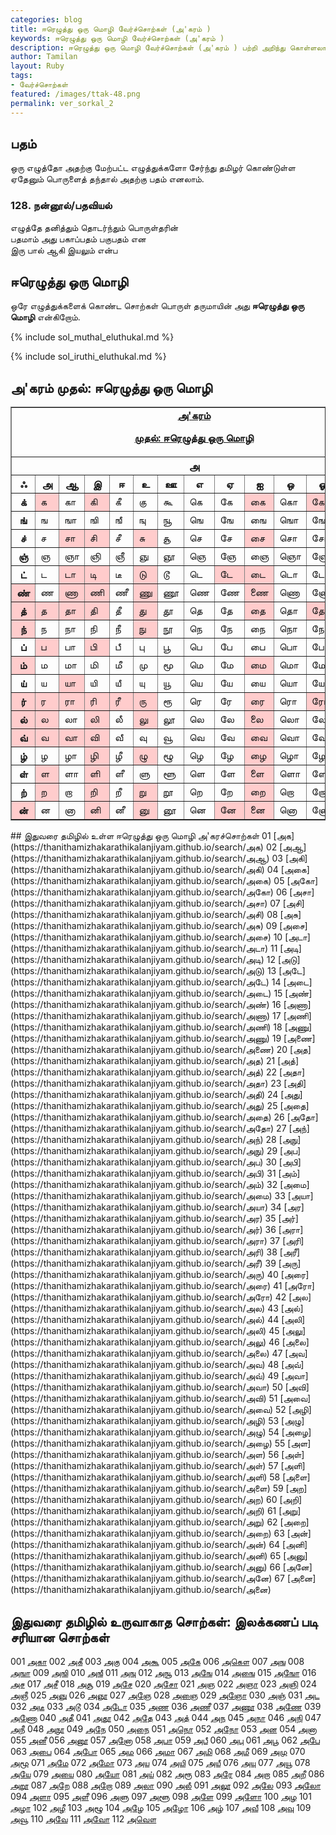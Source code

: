 ```yaml
---  
categories: blog  
title: ஈரெழுத்து ஒரு மொழி வேர்ச்சொற்கள் (அ'கரம் )
keywords: ஈரெழுத்து ஒரு மொழி வேர்ச்சொற்கள் (அ'கரம் )
description: ஈரெழுத்து ஒரு மொழி வேர்ச்சொற்கள் (அ'கரம் ) பற்றி அறிந்து கொள்ளலாம்.  
author: Tamilan  
layout: Ruby  
tags:  
- வேர்ச்சொற்கள்  
featured: /images/ttak-48.png  
permalink: ver_sorkal_2
---  
```


## பதம்  
ஒரு எழுத்தோ அதற்கு மேற்பட்ட எழுத்துக்களோ சேர்ந்து தமிழர் கொண்டுள்ள ஏதேனும் பொருளைத் தந்தால் அதற்கு பதம் எனலாம்.  
  

### 128. நன்னூல்/பதவியல்  
எழுத்தே தனித்தும் தொடர்ந்தும் பொருள்தரின்  
பதமாம் அது பகாப்பதம் பகுபதம் என  
இரு பால் ஆகி இயலும் என்ப  
  

## ஈரெழுத்து ஒரு மொழி  
ஒரே எழுத்துக்களைக் கொண்ட சொற்கள் பொருள் தருமாயின் அது **ஈரெழுத்து ஒரு மொழி** என்கிறோம்.  

{% include sol_muthal_eluthukal.md %}

{% include sol_iruthi_eluthukal.md %}

## அ'கரம் முதல்: ஈரெழுத்து ஒரு மொழி

<table border="1" cellpadding="0" cellspacing="0">
<tbody>
<tr>
<td colspan="13" rowspan="1" align="center" valign="top"><u><b>அ'கரம்

முதல்: </b></u><u><b>ஈரெழுத்து ஒரு மொழி</b></u><br>
</td>
</tr>
<tr>
<th colspan="13" rowspan="1">அ</th>
</tr>
<tr>
<th>ஃ </th>
<th>அ</th>
<th>ஆ</th>
<th>இ</th>
<th>ஈ</th>
<th>உ</th>
<th>ஊ</th>
<th>எ</th>
<th>ஏ</th>
<th>ஐ</th>
<th>ஒ</th>
<th>ஓ</th>
<th>ஔ</th>
</tr>
<tr>
<th>க்</th>
<td bgcolor="#ffcccc">க</td>
<td>கா</td>
<td bgcolor="#ffcccc">கி</td>
<td>கீ</td>
<td>கு</td>
<td>கூ</td>
<td>கெ</td>
<td>கே</td>
<td bgcolor="#ffcccc">கை</td>
<td>கொ</td>
<td bgcolor="#ffcccc">கோ</td>
<td>கௌ</td>
</tr>
<tr>
<th>ங்</th>
<td>ங</td>
<td>ஙா</td>
<td>ஙி</td>
<td>ஙீ</td>
<td>ஙு</td>
<td>ஙூ</td>
<td>ஙெ</td>
<td>ஙே</td>
<td>ஙை</td>
<td>ஙொ</td>
<td>ஙோ</td>
<td>ஙௌ</td>
</tr>
<tr>
<th>ச்</th>
<td>ச</td>
<td bgcolor="#ffcccc">சா</td>
<td bgcolor="#ffcccc">சி</td>
<td>சீ</td>
<td bgcolor="#ffcccc">சு</td>
<td>சூ</td>
<td>செ</td>
<td>சே</td>
<td bgcolor="#ffcccc">சை</td>
<td>சொ</td>
<td>சோ</td>
<td>சௌ</td>
</tr>
<tr>
<th>ஞ்</th>
<td>ஞ</td>
<td>ஞா</td>
<td>ஞி</td>
<td>ஞீ</td>
<td>ஞு</td>
<td>ஞூ</td>
<td>ஞெ</td>
<td>ஞே</td>
<td>ஞை</td>
<td>ஞொ</td>
<td>ஞோ</td>
<td>ஞௌ</td>
</tr>
<tr>
<th>ட்</th>
<td>ட</td>
<td bgcolor="#ffcccc">டா</td>
<td bgcolor="#ffcccc">டி</td>
<td>டீ</td>
<td bgcolor="#ffcccc">டு</td>
<td>டூ</td>
<td>டெ</td>
<td bgcolor="#ffcccc">டே</td>
<td bgcolor="#ffcccc">டை</td>
<td>டொ</td>
<td>டோ</td>
<td>டௌ</td>
</tr>
<tr>
<th bgcolor="#ffcccc">ண்</th>
<td>ண</td>
<td bgcolor="#ffcccc">ணா</td>
<td bgcolor="#ffcccc">ணி</td>
<td>ணீ</td>
<td bgcolor="#ffcccc">ணு</td>
<td>ணூ</td>
<td>ணெ</td>
<td>ணே</td>
<td bgcolor="#ffcccc">ணை</td>
<td>ணொ</td>
<td>ணோ</td>
<td>ணௌ</td>
</tr>
<tr>
<th bgcolor="#ffcccc">த்</th>
<td bgcolor="#ffcccc">த</td>
<td bgcolor="#ffcccc">தா</td>
<td bgcolor="#ffcccc">தி</td>
<td>தீ</td>
<td bgcolor="#ffcccc">து</td>
<td>தூ</td>
<td>தெ</td>
<td>தே</td>
<td bgcolor="#ffcccc">தை</td>
<td>தொ</td>
<td bgcolor="#ffcccc">தோ</td>
<td>தௌ</td>
</tr>
<tr>
<th bgcolor="#ffcccc">ந்</th>
<td>ந</td>
<td>நா</td>
<td>நி</td>
<td>நீ</td>
<td bgcolor="#ffcccc">நு</td>
<td>நூ</td>
<td>நெ</td>
<td>நே</td>
<td>நை</td>
<td>நொ</td>
<td>நோ</td>
<td>நௌ</td>
</tr>
<tr>
<th>ப்</th>
<td bgcolor="#ffcccc">ப</td>
<td>பா</td>
<td bgcolor="#ffcccc">பி</td>
<td>பீ</td>
<td>பு</td>
<td>பூ</td>
<td>பெ</td>
<td>பே</td>
<td>பை</td>
<td>பொ</td>
<td>போ</td>
<td>பௌ</td>
</tr>
<tr>
<th bgcolor="#ffcccc">ம்</th>
<td>ம</td>
<td>மா</td>
<td>மி</td>
<td>மீ</td>
<td>மு</td>
<td>மூ</td>
<td>மெ</td>
<td>மே</td>
<td bgcolor="#ffcccc">மை</td>
<td>மொ</td>
<td>மோ</td>
<td>மௌ</td>
</tr>
<tr>
<th>ய்</th>
<td>ய</td>
<td bgcolor="#ffcccc">யா</td>
<td>யி</td>
<td>யீ</td>
<td>யு</td>
<td>யூ</td>
<td>யெ</td>
<td>யே</td>
<td>யை</td>
<td>யொ</td>
<td>யோ</td>
<td>யௌ</td>
</tr>
<tr>
<th bgcolor="#ffcccc">ர்</th>
<td bgcolor="#ffcccc">ர</td>
<td bgcolor="#ffcccc">ரா</td>
<td bgcolor="#ffcccc">ரி</td>
<td bgcolor="#ffcccc">ரீ</td>
<td bgcolor="#ffcccc">ரு</td>
<td>ரூ</td>
<td>ரெ</td>
<td>ரே</td>
<td bgcolor="#ffcccc">ரை</td>
<td>ரொ</td>
<td bgcolor="#ffcccc">ரோ</td>
<td>ரௌ</td>
</tr>
<tr>
<th bgcolor="#ffcccc">ல்</th>
<td bgcolor="#ffcccc">ல</td>
<td>லா</td>
<td bgcolor="#ffcccc">லி</td>
<td>லீ</td>
<td bgcolor="#ffcccc">லு</td>
<td>லூ</td>
<td>லெ</td>
<td>லே</td>
<td bgcolor="#ffcccc">லை</td>
<td>லொ</td>
<td>லோ</td>
<td>லௌ</td>
</tr>
<tr>
<th bgcolor="#ffcccc">வ்</th>
<td bgcolor="#ffcccc">வ</td>
<td bgcolor="#ffcccc">வா</td>
<td bgcolor="#ffcccc">வி</td>
<td>வீ</td>
<td>வு</td>
<td>வூ</td>
<td>வெ</td>
<td>வே</td>
<td bgcolor="#ffcccc">வை</td>
<td>வொ</td>
<td>வோ</td>
<td>வௌ</td>
</tr>
<tr>
<th>ழ்</th>
<td>ழ</td>
<td>ழா</td>
<td bgcolor="#ffcccc">ழி</td>
<td>ழீ</td>
<td bgcolor="#ffcccc">ழு</td>
<td>ழூ</td>
<td>ழெ</td>
<td>ழே</td>
<td bgcolor="#ffcccc">ழை</td>
<td>ழொ</td>
<td>ழோ</td>
<td>ழௌ</td>
</tr>
<tr>
<th>ள்</th>
<td bgcolor="#ffcccc">ள</td>
<td>ளா</td>
<td bgcolor="#ffcccc">ளி</td>
<td>ளீ</td>
<td>ளு</td>
<td>ளூ</td>
<td>ளெ</td>
<td>ளே</td>
<td bgcolor="#ffcccc">ளை</td>
<td>ளொ</td>
<td>ளோ</td>
<td>ளௌ</td>
</tr>
<tr>
<th>ற்</th>
<td bgcolor="#ffcccc">ற</td>
<td>றா</td>
<td bgcolor="#ffcccc">றி</td>
<td>றீ</td>
<td bgcolor="#ffcccc">று</td>
<td>றூ</td>
<td>றெ</td>
<td>றே</td>
<td bgcolor="#ffcccc">றை</td>
<td>றொ</td>
<td>றோ</td>
<td>றௌ</td>
</tr>
<tr>
<th bgcolor="#ffcccc">ன்</th>
<td>ன</td>
<td>னா</td>
<td bgcolor="#ffcccc">னி</td>
<td>னீ</td>
<td bgcolor="#ffcccc">னு</td>
<td>னூ</td>
<td>னெ</td>
<td bgcolor="#ffcccc">னே</td>
<td bgcolor="#ffcccc">னை</td>
<td>னொ</td>
<td>னோ</td>
<td>னௌ</td>
</tr>
</tbody>
</table>
## இதுவரை தமிழில் உள்ள ஈரெழுத்து ஒரு மொழி அ'கரச்சொற்கள்
01 [அக](https://thanithamizhakarathikalanjiyam.github.io/search/அக)
02 [அஆ](https://thanithamizhakarathikalanjiyam.github.io/search/அஆ)
03 [அகி](https://thanithamizhakarathikalanjiyam.github.io/search/அகி)
04 [அகை](https://thanithamizhakarathikalanjiyam.github.io/search/அகை)
05 [அகோ](https://thanithamizhakarathikalanjiyam.github.io/search/அகோ)
06 [அசா](https://thanithamizhakarathikalanjiyam.github.io/search/அசா)
07 [அசி](https://thanithamizhakarathikalanjiyam.github.io/search/அசி)
08 [அசு](https://thanithamizhakarathikalanjiyam.github.io/search/அசு)
09 [அசை](https://thanithamizhakarathikalanjiyam.github.io/search/அசை)
10 [அடா](https://thanithamizhakarathikalanjiyam.github.io/search/அடா)
11 [அடி](https://thanithamizhakarathikalanjiyam.github.io/search/அடி)
12 [அடு](https://thanithamizhakarathikalanjiyam.github.io/search/அடு)
13 [அடே](https://thanithamizhakarathikalanjiyam.github.io/search/அடே)
14 [அடை](https://thanithamizhakarathikalanjiyam.github.io/search/அடை)
15 [அண்](https://thanithamizhakarathikalanjiyam.github.io/search/அண்)
16 [அணா](https://thanithamizhakarathikalanjiyam.github.io/search/அணா)
17 [அணி](https://thanithamizhakarathikalanjiyam.github.io/search/அணி)
18 [அணு](https://thanithamizhakarathikalanjiyam.github.io/search/அணு)
19 [அணை](https://thanithamizhakarathikalanjiyam.github.io/search/அணை)
20 [அத](https://thanithamizhakarathikalanjiyam.github.io/search/அத)
21 [அத்](https://thanithamizhakarathikalanjiyam.github.io/search/அத்)
22 [அதா](https://thanithamizhakarathikalanjiyam.github.io/search/அதா)
23 [அதி](https://thanithamizhakarathikalanjiyam.github.io/search/அதி)
24 [அது](https://thanithamizhakarathikalanjiyam.github.io/search/அது)
25 [அதை](https://thanithamizhakarathikalanjiyam.github.io/search/அதை)
26 [அதோ](https://thanithamizhakarathikalanjiyam.github.io/search/அதோ)
27 [அந்](https://thanithamizhakarathikalanjiyam.github.io/search/அந்)
28 [அநு](https://thanithamizhakarathikalanjiyam.github.io/search/அநு)
29 [அப](https://thanithamizhakarathikalanjiyam.github.io/search/அப)
30 [அபி](https://thanithamizhakarathikalanjiyam.github.io/search/அபி)
31 [அம்](https://thanithamizhakarathikalanjiyam.github.io/search/அம்)
32 [அமை](https://thanithamizhakarathikalanjiyam.github.io/search/அமை)
33 [அயா](https://thanithamizhakarathikalanjiyam.github.io/search/அயா)
34 [அர](https://thanithamizhakarathikalanjiyam.github.io/search/அர)
35 [அர்](https://thanithamizhakarathikalanjiyam.github.io/search/அர்)
36 [அரா](https://thanithamizhakarathikalanjiyam.github.io/search/அரா)
37 [அரி](https://thanithamizhakarathikalanjiyam.github.io/search/அரி)
38 [அரீ](https://thanithamizhakarathikalanjiyam.github.io/search/அரீ)
39 [அரு](https://thanithamizhakarathikalanjiyam.github.io/search/அரு)
40 [அரை](https://thanithamizhakarathikalanjiyam.github.io/search/அரை)
41 [அரோ](https://thanithamizhakarathikalanjiyam.github.io/search/அரோ)
42 [அல](https://thanithamizhakarathikalanjiyam.github.io/search/அல)
43 [அல்](https://thanithamizhakarathikalanjiyam.github.io/search/அல்)
44 [அலி](https://thanithamizhakarathikalanjiyam.github.io/search/அலி)
45 [அலு](https://thanithamizhakarathikalanjiyam.github.io/search/அலு)
46 [அலை](https://thanithamizhakarathikalanjiyam.github.io/search/அலை)
47 [அவ](https://thanithamizhakarathikalanjiyam.github.io/search/அவ)
48 [அவ்](https://thanithamizhakarathikalanjiyam.github.io/search/அவ்)
49 [அவா](https://thanithamizhakarathikalanjiyam.github.io/search/அவா)
50 [அவி](https://thanithamizhakarathikalanjiyam.github.io/search/அவி)
51 [அவை](https://thanithamizhakarathikalanjiyam.github.io/search/அவை)
52 [அழி](https://thanithamizhakarathikalanjiyam.github.io/search/அழி)
53 [அழு](https://thanithamizhakarathikalanjiyam.github.io/search/அழு)
54 [அழை](https://thanithamizhakarathikalanjiyam.github.io/search/அழை)
55 [அள](https://thanithamizhakarathikalanjiyam.github.io/search/அள)
56 [அள்](https://thanithamizhakarathikalanjiyam.github.io/search/அள்)
57 [அளி](https://thanithamizhakarathikalanjiyam.github.io/search/அளி)
58 [அளை](https://thanithamizhakarathikalanjiyam.github.io/search/அளை)
59 [அற](https://thanithamizhakarathikalanjiyam.github.io/search/அற)
60 [அறி](https://thanithamizhakarathikalanjiyam.github.io/search/அறி)
61 [அறு](https://thanithamizhakarathikalanjiyam.github.io/search/அறு)
62 [அறை](https://thanithamizhakarathikalanjiyam.github.io/search/அறை)
63 [அன்](https://thanithamizhakarathikalanjiyam.github.io/search/அன்)
64 [அனி](https://thanithamizhakarathikalanjiyam.github.io/search/அனி)
65 [அனு](https://thanithamizhakarathikalanjiyam.github.io/search/அனு)
66 [அனே](https://thanithamizhakarathikalanjiyam.github.io/search/அனே)
67 [அனை](https://thanithamizhakarathikalanjiyam.github.io/search/அனை)
    
##  இதுவரை தமிழில் உருவாகாத சொற்கள்: இலக்கணப் படி சரியான சொற்கள்
    
001 [அகா](https://thanithamizhakarathikalanjiyam.github.io/search/அகா)
002 [அகீ](https://thanithamizhakarathikalanjiyam.github.io/search/அகீ)
003 [அகு](https://thanithamizhakarathikalanjiyam.github.io/search/அகு)
004 [அகூ](https://thanithamizhakarathikalanjiyam.github.io/search/அகூ)
005 [அகே](https://thanithamizhakarathikalanjiyam.github.io/search/அகே)
006 [அகௌ](https://thanithamizhakarathikalanjiyam.github.io/search/அகௌ)
007 [அங](https://thanithamizhakarathikalanjiyam.github.io/search/அங)
008 [அஙா](https://thanithamizhakarathikalanjiyam.github.io/search/அஙா)
009 [அஙி](https://thanithamizhakarathikalanjiyam.github.io/search/அஙி)
010 [அஙீ](https://thanithamizhakarathikalanjiyam.github.io/search/அஙீ)
011 [அஙு](https://thanithamizhakarathikalanjiyam.github.io/search/அஙு)
012 [அஙூ](https://thanithamizhakarathikalanjiyam.github.io/search/அஙூ)
013 [அஙே](https://thanithamizhakarathikalanjiyam.github.io/search/அஙே)
014 [அஙை](https://thanithamizhakarathikalanjiyam.github.io/search/அஙை)
015 [அஙோ](https://thanithamizhakarathikalanjiyam.github.io/search/அஙோ)
016 [அச](https://thanithamizhakarathikalanjiyam.github.io/search/அச)
017 [அசீ](https://thanithamizhakarathikalanjiyam.github.io/search/அசீ)
018 [அசூ](https://thanithamizhakarathikalanjiyam.github.io/search/அசூ)
019 [அசே](https://thanithamizhakarathikalanjiyam.github.io/search/அசே)
020 [அசோ](https://thanithamizhakarathikalanjiyam.github.io/search/அசோ)
021 [அஞ](https://thanithamizhakarathikalanjiyam.github.io/search/அஞ)
022 [அஞா](https://thanithamizhakarathikalanjiyam.github.io/search/அஞா)
023 [அஞி](https://thanithamizhakarathikalanjiyam.github.io/search/அஞி)
024 [அஞீ](https://thanithamizhakarathikalanjiyam.github.io/search/அஞீ)
025 [அஞு](https://thanithamizhakarathikalanjiyam.github.io/search/அஞு)
026 [அஞூ](https://thanithamizhakarathikalanjiyam.github.io/search/அஞூ)
027 [அஞே](https://thanithamizhakarathikalanjiyam.github.io/search/அஞே)
028 [அஞை](https://thanithamizhakarathikalanjiyam.github.io/search/அஞை)
029 [அஞோ](https://thanithamizhakarathikalanjiyam.github.io/search/அஞோ)
030 [அஞ்](https://thanithamizhakarathikalanjiyam.github.io/search/அஞ்)
031 [அட](https://thanithamizhakarathikalanjiyam.github.io/search/அட)
032 [அடீ](https://thanithamizhakarathikalanjiyam.github.io/search/அடீ)
033 [அடூ](https://thanithamizhakarathikalanjiyam.github.io/search/அடூ)
034 [அடோ](https://thanithamizhakarathikalanjiyam.github.io/search/அடோ)
035 [அண](https://thanithamizhakarathikalanjiyam.github.io/search/அண)
036 [அணீ](https://thanithamizhakarathikalanjiyam.github.io/search/அணீ)
037 [அணூ](https://thanithamizhakarathikalanjiyam.github.io/search/அணூ)
038 [அணே](https://thanithamizhakarathikalanjiyam.github.io/search/அணே)
039 [அணோ](https://thanithamizhakarathikalanjiyam.github.io/search/அணோ)
040 [அதீ](https://thanithamizhakarathikalanjiyam.github.io/search/அதீ)
041 [அதூ](https://thanithamizhakarathikalanjiyam.github.io/search/அதூ)
042 [அதே](https://thanithamizhakarathikalanjiyam.github.io/search/அதே)
043 [அத்](https://thanithamizhakarathikalanjiyam.github.io/search/அத்)
044 [அந](https://thanithamizhakarathikalanjiyam.github.io/search/அந)
045 [அநா](https://thanithamizhakarathikalanjiyam.github.io/search/அநா)
046 [அநி](https://thanithamizhakarathikalanjiyam.github.io/search/அநி)
047 [அநீ](https://thanithamizhakarathikalanjiyam.github.io/search/அநீ)
048 [அநூ](https://thanithamizhakarathikalanjiyam.github.io/search/அநூ)
049 [அநே](https://thanithamizhakarathikalanjiyam.github.io/search/அநே)
050 [அநை](https://thanithamizhakarathikalanjiyam.github.io/search/அநை)
051 [அநொ](https://thanithamizhakarathikalanjiyam.github.io/search/அநொ)
052 [அநோ](https://thanithamizhakarathikalanjiyam.github.io/search/அநோ)
053 [அன](https://thanithamizhakarathikalanjiyam.github.io/search/அன)
054 [அனா](https://thanithamizhakarathikalanjiyam.github.io/search/அனா)
055 [அனீ](https://thanithamizhakarathikalanjiyam.github.io/search/அனீ)
056 [அனூ](https://thanithamizhakarathikalanjiyam.github.io/search/அனூ)
057 [அனோ](https://thanithamizhakarathikalanjiyam.github.io/search/அனோ)
058 [அபா](https://thanithamizhakarathikalanjiyam.github.io/search/அபா)
059 [அபீ](https://thanithamizhakarathikalanjiyam.github.io/search/அபீ)
060 [அபு](https://thanithamizhakarathikalanjiyam.github.io/search/அபு)
061 [அபூ](https://thanithamizhakarathikalanjiyam.github.io/search/அபூ)
062 [அபே](https://thanithamizhakarathikalanjiyam.github.io/search/அபே)
063 [அபை](https://thanithamizhakarathikalanjiyam.github.io/search/அபை)
064 [அபோ](https://thanithamizhakarathikalanjiyam.github.io/search/அபோ)
065 [அம](https://thanithamizhakarathikalanjiyam.github.io/search/அம)
066 [அமா](https://thanithamizhakarathikalanjiyam.github.io/search/அமா)
067 [அமி](https://thanithamizhakarathikalanjiyam.github.io/search/அமி)
068 [அமீ](https://thanithamizhakarathikalanjiyam.github.io/search/அமீ)
069 [அமு](https://thanithamizhakarathikalanjiyam.github.io/search/அமு)
070 [அமூ](https://thanithamizhakarathikalanjiyam.github.io/search/அமூ)
071 [அமே](https://thanithamizhakarathikalanjiyam.github.io/search/அமே)
072 [அமோ](https://thanithamizhakarathikalanjiyam.github.io/search/அமோ)
073 [அய](https://thanithamizhakarathikalanjiyam.github.io/search/அய)
074 [அயி](https://thanithamizhakarathikalanjiyam.github.io/search/அயி)
075 [அயீ](https://thanithamizhakarathikalanjiyam.github.io/search/அயீ)
076 [அயு](https://thanithamizhakarathikalanjiyam.github.io/search/அயு)
077 [அயூ](https://thanithamizhakarathikalanjiyam.github.io/search/அயூ)
078 [அயே](https://thanithamizhakarathikalanjiyam.github.io/search/அயே)
079 [அயை](https://thanithamizhakarathikalanjiyam.github.io/search/அயை)
080 [அயோ](https://thanithamizhakarathikalanjiyam.github.io/search/அயோ)
081 [அய்](https://thanithamizhakarathikalanjiyam.github.io/search/அய்)
082 [அரூ](https://thanithamizhakarathikalanjiyam.github.io/search/அரூ)
083 [அரே](https://thanithamizhakarathikalanjiyam.github.io/search/அரே)
084 [அறா](https://thanithamizhakarathikalanjiyam.github.io/search/அறா)
085 [அறீ](https://thanithamizhakarathikalanjiyam.github.io/search/அறீ)
086 [அறூ](https://thanithamizhakarathikalanjiyam.github.io/search/அறூ)
087 [அறே](https://thanithamizhakarathikalanjiyam.github.io/search/அறே)
088 [அறோ](https://thanithamizhakarathikalanjiyam.github.io/search/அறோ)
089 [அலா](https://thanithamizhakarathikalanjiyam.github.io/search/அலா)
090 [அலீ](https://thanithamizhakarathikalanjiyam.github.io/search/அலீ)
091 [அலூ](https://thanithamizhakarathikalanjiyam.github.io/search/அலூ)
092 [அலே](https://thanithamizhakarathikalanjiyam.github.io/search/அலே)
093 [அலோ](https://thanithamizhakarathikalanjiyam.github.io/search/அலோ)
094 [அளா](https://thanithamizhakarathikalanjiyam.github.io/search/அளா)
095 [அளீ](https://thanithamizhakarathikalanjiyam.github.io/search/அளீ)
096 [அளு](https://thanithamizhakarathikalanjiyam.github.io/search/அளு)
097 [அளூ](https://thanithamizhakarathikalanjiyam.github.io/search/அளூ)
098 [அளே](https://thanithamizhakarathikalanjiyam.github.io/search/அளே)
099 [அளோ](https://thanithamizhakarathikalanjiyam.github.io/search/அளோ)
100 [அழ](https://thanithamizhakarathikalanjiyam.github.io/search/அழ)
101 [அழா](https://thanithamizhakarathikalanjiyam.github.io/search/அழா)
102 [அழீ](https://thanithamizhakarathikalanjiyam.github.io/search/அழீ)
103 [அழூ](https://thanithamizhakarathikalanjiyam.github.io/search/அழூ)
104 [அழே](https://thanithamizhakarathikalanjiyam.github.io/search/அழே)
105 [அழோ](https://thanithamizhakarathikalanjiyam.github.io/search/அழோ)
106 [அழ்](https://thanithamizhakarathikalanjiyam.github.io/search/அழ்)
107 [அவீ](https://thanithamizhakarathikalanjiyam.github.io/search/அவீ)
108 [அவு](https://thanithamizhakarathikalanjiyam.github.io/search/அவு)
109 [அவூ](https://thanithamizhakarathikalanjiyam.github.io/search/அவூ)
110 [அவே](https://thanithamizhakarathikalanjiyam.github.io/search/அவே)
111 [அவோ](https://thanithamizhakarathikalanjiyam.github.io/search/அவோ)
112 [அவௌ](https://thanithamizhakarathikalanjiyam.github.io/search/அவௌ)